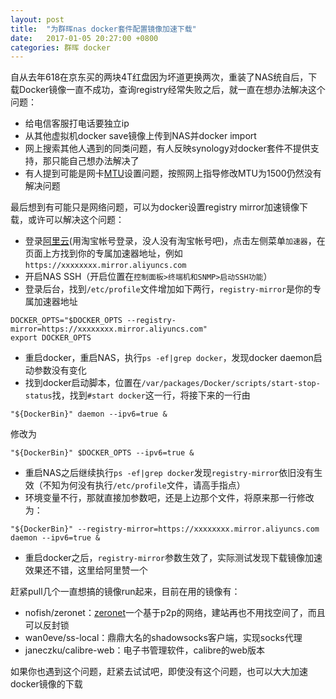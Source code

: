 ```yaml
---
layout: post
title:  "为群晖nas docker套件配置镜像加速下载"
date:   2017-01-05 20:27:00 +0800
categories: 群晖 docker
---
```




自从去年618在京东买的两块4T红盘因为坏道更换两次，重装了NAS统自后，下载Docker镜像一直不成功，查询registry经常失败之后，就一直在想办法解决这个问题：

- 给电信客服打电话要独立ip
- 从其他虚拟机docker save镜像上传到NAS并docker import
- 网上搜索其他人遇到的同类问题，有人反映synology对docker套件不提供支持，那只能自己想办法解决了
- 有人提到可能是网卡[MTU](https://zh.wikipedia.org/zh-hans/最大传输单元)设置问题，按照网上指导修改MTU为1500仍然没有解决问题



最后想到有可能只是网络问题，可以为docker设置registry mirror加速镜像下载，或许可以解决这个问题：

- 登录[阿里云](https://cr.console.aliyun.com)(用淘宝帐号登录，没人没有淘宝帐号吧)，点击左侧菜单`加速器`，在页面上方找到你的专属加速器地址，例如`https://xxxxxxxx.mirror.aliyuncs.com`
- 开启NAS SSH（开启位置在`控制面板>终端机和SNMP>启动SSH功能`）
- 登录后台，找到`/etc/profile`文件增加如下两行，`registry-mirror`是你的专属加速器地址

```
DOCKER_OPTS="$DOCKER_OPTS --registry-mirror=https://xxxxxxxx.mirror.aliyuncs.com"
export DOCKER_OPTS
```

- 重启docker，重启NAS，执行`ps -ef|grep docker`，发现docker daemon启动参数没有变化
- 找到docker启动脚本，位置在`/var/packages/Docker/scripts/start-stop-status`找，找到`#start docker`这一行，将接下来的一行由

```
"${DockerBin}" daemon --ipv6=true &
```

修改为

```
"${DockerBin}" $DOCKER_OPTS --ipv6=true &
```

- 重启NAS之后继续执行`ps -ef|grep docker`发现`registry-mirror`依旧没有生效（不知为何没有执行`/etc/profile`文件，请高手指点）
- 环境变量不行，那就直接加参数吧，还是上边那个文件，将原来那一行修改为：

```
"${DockerBin}" --registry-mirror=https://xxxxxxxx.mirror.aliyuncs.com daemon --ipv6=true &
```

- 重启docker之后，`registry-mirror`参数生效了，实际测试发现下载镜像加速效果还不错，这里给阿里赞一个



赶紧pull几个一直想搞的镜像run起来，目前在用的镜像有：

- nofish/zeronet：[zeronet](https://zh.wikipedia.org/zh-hans/ZeroNet)一个基于p2p的网络，建站再也不用找空间了，而且可以反封锁
- wan0eve/ss-local：鼎鼎大名的shadowsocks客户端，实现socks代理
- janeczku/calibre-web：电子书管理软件，calibre的web版本



如果你也遇到这个问题，赶紧去试试吧，即使没有这个问题，也可以大大加速docker镜像的下载